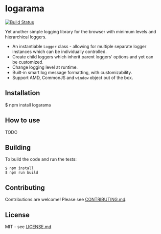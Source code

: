 # logarama

[![Build Status](https://secure.travis-ci.org/hiddentao/logarama.png)](http://travis-ci.org/hiddentao/logarama)

Yet another simple logging library for the browser with minimum levels and hierarchical loggers.

* An instantiable `Logger` class - allowing for multiple separate logger instances which can be individually controlled.
* Create child loggers which inherit parent loggers' options and yet can be customized.
* Change logging level at runtime.
* Built-in smart log message formatting, with customizability.
* Support AMD, CommonJS and `window` object out of the box.

## Installation

$ npm install logarama

## How to use

TODO

## Building

To build the code and run the tests:

    $ npm install
    $ npm run build


## Contributing

Contributions are welcome! Please see [CONTRIBUTING.md](https://github.com/hiddentao/logarama/blob/master/CONTRIBUTING.md).


## License

MIT - see [LICENSE.md](https://github.com/hiddentao/logarama/blob/master/LICENSE.md)